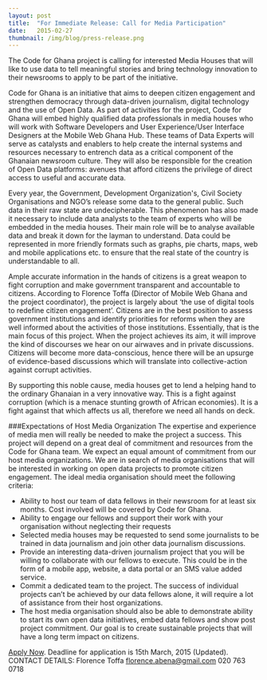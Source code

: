 ```yaml
---
layout: post 
title:  "For Immediate Release: Call for Media Participation"
date:   2015-02-27 
thumbnail: /img/blog/press-release.png
---
```

The Code for Ghana project is calling for interested Media Houses that will like to use data to tell meaningful stories and bring technology innovation to their newsrooms to apply to be part of the initiative. 

Code for Ghana is an initiative that aims to deepen citizen engagement and strengthen democracy through data-driven journalism, digital technology and the use of Open Data. As part of activities for the project,  Code for Ghana will embed highly qualified data professionals  in media houses who will work with Software Developers and User Experience/User Interface Designers at the Mobile Web Ghana Hub. These teams of Data Experts will serve as catalysts and enablers to help create the internal systems and resources necessary to entrench data as a critical component of the Ghanaian newsroom culture. They will also be responsible for the creation of Open Data platforms: avenues that afford citizens the privilege of direct access to useful and accurate data. 

Every year,  the Government, Development Organization's, Civil Society Organisations and NGO’s release some data to the general public. Such data in their raw state are undecipherable. This phenomenon has also made it necessary to include data analysts to the team of experts who will be embedded in the media houses. Their main role will be to analyse available data and break it down for the layman to understand. Data could be represented in more friendly formats such as graphs, pie charts, maps, web and mobile applications etc. to ensure that the real state of the country is understandable to all. 

Ample accurate information in the hands of citizens is a great weapon to fight corruption and make government transparent and accountable to citizens. According to Florence Toffa (Director of Mobile Web Ghana and the project coordinator), the project is largely about ‘the use of digital tools to redefine citizen engagement’. Citizens are in the best position to assess government institutions and identify priorities for reforms when they are well informed about the activities of those institutions. Essentially, that is the main focus of this project. When the project achieves its aim, it will improve the kind of discourses we hear on our airwaves and in private discussions. Citizens will become more data-conscious, hence there will be an upsurge of evidence-based discussions which will translate into collective-action against corrupt activities.

By supporting this noble cause, media houses get to lend a helping hand to the ordinary Ghanaian in a very innovative way. This is a fight against corruption (which is a menace stunting growth of African economies). It is a fight against that which affects us all, therefore we need all hands on deck. 

###Expectations of Host Media Organization
The expertise and experience of media men will really be needed to make the project a success. This project will depend on a great deal of commitment and resources from the Code for Ghana team. We expect an equal amount of commitment from our host media organizations. We are in search of media organisations that will be interested in working on open data projects to promote citizen engagement. The ideal media organisation should meet the following criteria:

* Ability to host our team of data fellows in their newsroom for at least six months. Cost involved will be covered by Code for Ghana.
* Ability to engage our fellows and support their work with your organisation without neglecting their requests 
* Selected media houses may be requested to send some journalists to be trained in data journalism and join other data journalism discussions.
* Provide an interesting data-driven journalism project that you will be willing to collaborate with our fellows to execute. This could be in the form of a mobile app, website, a data portal or an SMS value added service.
* Commit a dedicated team to the project. The success of individual projects can’t be achieved by our data fellows alone, it will require a lot of assistance from their host organizations.
* The host media organisation should also be able to demonstrate ability to start its own open data initiatives, embed data fellows and show post project commitment. Our goal is to create sustainable projects that will have a long term impact on citizens.

[Apply Now](www.codeforghana.org/apply). Deadline for application is 15th March, 2015 (Updated).
CONTACT DETAILS:
Florence Toffa
florence.abena@gmail.com
020 763 0718
